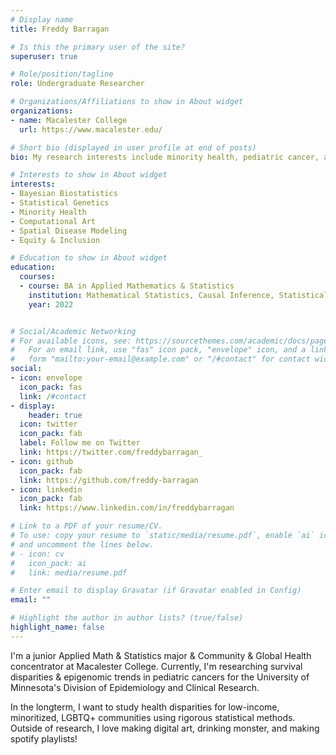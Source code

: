 ```yaml
---
# Display name
title: Freddy Barragan

# Is this the primary user of the site?
superuser: true

# Role/position/tagline
role: Undergraduate Researcher

# Organizations/Affiliations to show in About widget
organizations:
- name: Macalester College
  url: https://www.macalester.edu/

# Short bio (displayed in user profile at end of posts)
bio: My research interests include minority health, pediatric cancer, and bayesian biostatistics

# Interests to show in About widget
interests:
- Bayesian Biostatistics
- Statistical Genetics
- Minority Health
- Computational Art
- Spatial Disease Modeling
- Equity & Inclusion

# Education to show in About widget
education:
  courses:
  - course: BA in Applied Mathematics & Statistics
    institution: Mathematical Statistics, Causal Inference, Statistical Machine Learning, Probability, Environmental Public Health, International Public Health
    year: 2022


# Social/Academic Networking
# For available icons, see: https://sourcethemes.com/academic/docs/page-builder/#icons
#   For an email link, use "fas" icon pack, "envelope" icon, and a link in the
#   form "mailto:your-email@example.com" or "/#contact" for contact widget.
social:
- icon: envelope
  icon_pack: fas
  link: /#contact
- display:
    header: true
  icon: twitter
  icon_pack: fab
  label: Follow me on Twitter
  link: https://twitter.com/freddybarragan_
- icon: github
  icon_pack: fab
  link: https://github.com/freddy-barragan
- icon: linkedin
  icon_pack: fab
  link: https://www.linkedin.com/in/freddybarragan

# Link to a PDF of your resume/CV.
# To use: copy your resume to `static/media/resume.pdf`, enable `ai` icons in `params.toml`, 
# and uncomment the lines below.
# - icon: cv
#   icon_pack: ai
#   link: media/resume.pdf

# Enter email to display Gravatar (if Gravatar enabled in Config)
email: ""

# Highlight the author in author lists? (true/false)
highlight_name: false
---
```


I'm a junior Applied Math & Statistics major & Community & Global Health concentrator at Macalester College. Currently, I'm researching survival disparities & epigenomic trends in pediatric cancers for the University of Minnesota's Division of Epidemiology and Clinical Research.

In the longterm, I want to study health disparities for low-income, minoritized, LGBTQ+ communities using rigorous statistical methods. Outside of research, I love making digital art, drinking monster, and making spotify playlists!
